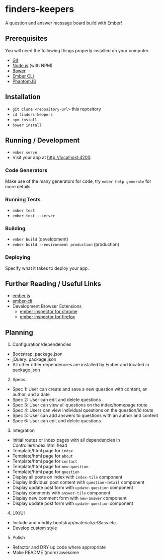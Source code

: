 # finders-keepers

A question and answer message board build with Ember!

## Prerequisites

You will need the following things properly installed on your computer.

* [Git](https://git-scm.com/)
* [Node.js](https://nodejs.org/) (with NPM)
* [Bower](https://bower.io/)
* [Ember CLI](https://ember-cli.com/)
* [PhantomJS](http://phantomjs.org/)

## Installation

* `git clone <repository-url>` this repository
* `cd finders-keepers`
* `npm install`
* `bower install`

## Running / Development

* `ember serve`
* Visit your app at [http://localhost:4200](http://localhost:4200).

### Code Generators

Make use of the many generators for code, try `ember help generate` for more details

### Running Tests

* `ember test`
* `ember test --server`

### Building

* `ember build` (development)
* `ember build --environment production` (production)

### Deploying

Specify what it takes to deploy your app.

## Further Reading / Useful Links

* [ember.js](http://emberjs.com/)
* [ember-cli](https://ember-cli.com/)
* Development Browser Extensions
  * [ember inspector for chrome](https://chrome.google.com/webstore/detail/ember-inspector/bmdblncegkenkacieihfhpjfppoconhi)
  * [ember inspector for firefox](https://addons.mozilla.org/en-US/firefox/addon/ember-inspector/)

## Planning

1. Configuration/dependencies
  * Bootstrap: package.json
  * jQuery: package.json
  * All other other dependencies are installed by Ember and located in package.json

2. Specs
  * Spec 1: User can create and save a new question with content, an author, and a date
  * Spec 2: User can edit and delete questions
  * Spec 3: User can view all questions on the index/homepage route
  * Spec 4: Users can view individual questions on the question/id route
  * Spec 5: User can add answers to questions with an author and content
  * Spec 6: User can edit and delete questions

3. Integration
  * Initial routes or index pages with all dependencies in Controller/index.html head
  * Template/html page for `index`
  * Template/html page for `about`
  * Template/html page for `contact`
  * Template/html page for `new-question`
  * Template/html page for `question`
  * Display all posts on index with `index-tile` component
  * Display individual post content with `question-detail` component
  * Display update post form with `update-question` component
  * Display comments with `answer-tile` component
  * Display new comment form with `new-answer` component
  * Display update post form with `update-question` component

4. UX/UI
  * Include and modify bootstrap/materialize/Sass etc.
  * Develop custom style

5. Polish
  * Refactor and DRY up code where appropriate
  * Make README (more) awesome
